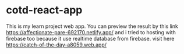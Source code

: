 # cotd-react-app

This is my learn project web app.
You can preview the result by this link https://affectionate-pare-692170.netlify.app/
and i tried to hosting with firebase too because it use realtime database from firebase.
visit here https://catch-of-the-day-a8059.web.app/
